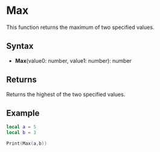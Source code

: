 # Max

This function returns the maximum of two specified values.

## Syntax

- **Max**(value0: number, value1: number): number

## Returns

Returns the highest of the two specified values.

## Example

```lua
local a = 5
local b = 3

Print(Max(a,b))
```